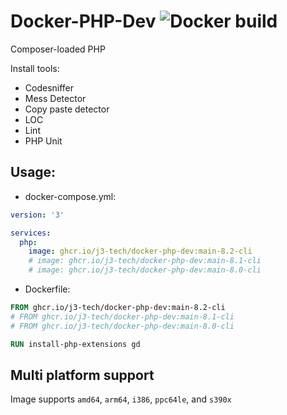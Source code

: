 # Docker-PHP-Dev ![Docker build](https://github.com/J3-Tech/Docker-PHP-Dev/actions/workflows/docker-publish.yml/badge.svg)

Composer-loaded PHP

Install tools:
 - Codesniffer
 - Mess Detector
 - Copy paste detector
 - LOC
 - Lint
 - PHP Unit


## Usage:

- docker-compose.yml:

```yml
version: '3'

services:
  php:
    image: ghcr.io/j3-tech/docker-php-dev:main-8.2-cli
    # image: ghcr.io/j3-tech/docker-php-dev:main-8.1-cli
    # image: ghcr.io/j3-tech/docker-php-dev:main-8.0-cli
```

- Dockerfile:

```Dockerfile
FROM ghcr.io/j3-tech/docker-php-dev:main-8.2-cli
# FROM ghcr.io/j3-tech/docker-php-dev:main-8.1-cli
# FROM ghcr.io/j3-tech/docker-php-dev:main-8.0-cli

RUN install-php-extensions gd
```

## Multi platform support

Image supports `amd64`, `arm64`, `i386`, `ppc64le`, and `s390x`
